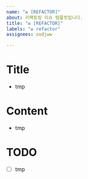 ```yaml
---
name: "♻️ [REFACTOR]"
about: 리팩토링 이슈 템플릿입니다.
title: "♻️ [REFACTOR]"
labels: "♻️ refactor"
assignees: oxdjww

---
```


# Title
- tmp

# Content
- tmp

# TODO
- [ ] tmp
